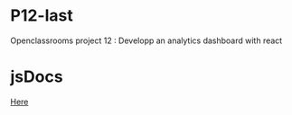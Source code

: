# P12-last
Openclassrooms project 12 : Developp an analytics dashboard with react

# jsDocs
[Here](https://jsr029.github.io/P12-last/)

